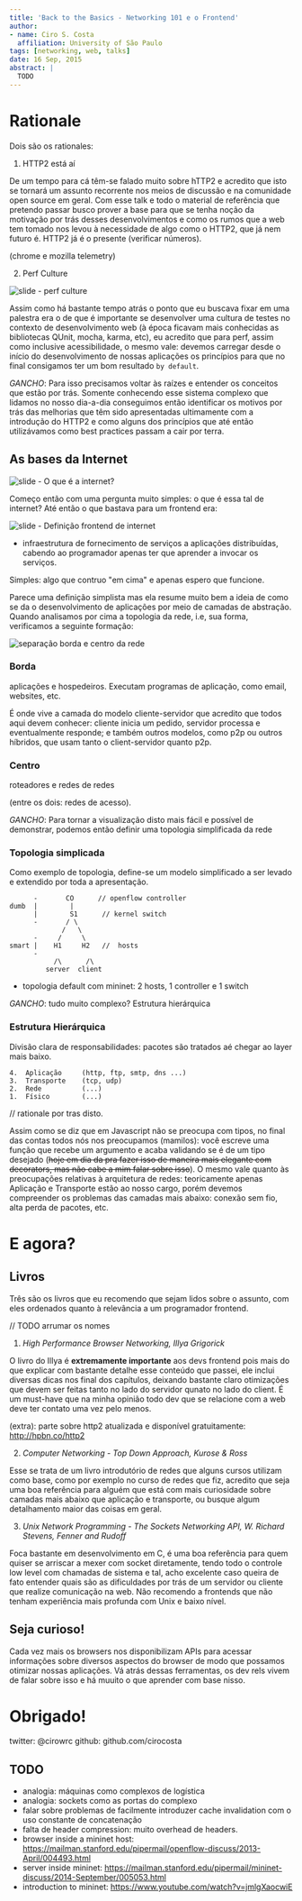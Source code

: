 ```yaml
---
title: 'Back to the Basics - Networking 101 e o Frontend'
author:
- name: Ciro S. Costa
  affiliation: University of São Paulo
tags: [networking, web, talks]
date: 16 Sep, 2015
abstract: |
  TODO
---
```


# Rationale

Dois são os rationales:

1. HTTP2 está aí

De um tempo para cá têm-se falado muito sobre hTTP2 e acredito que isto se tornará um assunto recorrente nos meios de discussão e na comunidade open source em geral. Com esse talk e todo o material de referência que pretendo passar busco prover a base para que se tenha noção da motivação por trás desses desenvolvimentos e como os rumos que a web tem tomado nos levou à necessidade de algo como o HTTP2, que já nem futuro é. HTTP2 já é o presente (verificar números).

(chrome e mozilla telemetry)


2. Perf Culture

![slide - perf culture](../assets/talk/perf-culture.jpg)

Assim como há bastante tempo atrás o ponto que eu buscava fixar em uma palestra era o de que é importante se desenvolver uma cultura de testes no contexto de desenvolvimento web (à época ficavam mais conhecidas as bibliotecas QUnit, mocha, karma, etc), eu acredito que para perf, assim como inclusive acessibilidade, o mesmo vale: devemos carregar desde o início do desenvolvimento de nossas aplicações os princípios para que no final consigamos ter um bom resultado `by default`.

*GANCHO*: Para isso precisamos voltar às raízes e entender os conceitos que estão por trás. Somente conhecendo esse sistema complexo que lidamos no nosso dia-a-dia conseguimos então identificar os motivos por trás das melhorias que têm sido apresentadas ultimamente com a introdução do HTTP2 e como alguns dos princípios que até então utilizávamos como best practices passam a cair por terra.

## As bases da Internet

![slide - O que é a internet?](../assets/talk/o-que-é-a-internet?.jpg)

Começo então com uma pergunta muito simples: o que é essa tal de internet?
Até então o que bastava para um frontend era:

![slide - Definição frontend de internet]()
- infraestrutura de fornecimento de serviços a aplicações distribuídas, cabendo ao programador apenas ter que aprender a invocar os serviços.

Simples: algo que contruo "em cima" e apenas espero que funcione.

Parece uma definição simplista mas ela resume muito bem a ideia de como se da o desenvolvimento de aplicações por meio de camadas de abstração. Quando analisamos por cima a topologia da rede, i.e, sua forma, verificamos a seguinte formação:

![separação borda e centro da rede](../assets/revisiting-13123/01-sepborda-e-centro.jpg)

### Borda

aplicações e hospedeiros. Executam programas de aplicação, como email, websites, etc.

É onde vive a camada do modelo cliente-servidor que acredito que todos aqui devem conhecer: cliente inicia um pedido, servidor processa e eventualmente responde; e também outros modelos, como p2p ou outros híbridos, que usam tanto o client-servidor quanto p2p.

### Centro

roteadores e redes de redes

(entre os dois: redes de acesso).


*GANCHO*: Para tornar a visualização disto mais fácil e possível de demonstrar, podemos então definir uma topologia simplificada da rede

### Topologia simplicada

Como exemplo de topologia, define-se um modelo simplificado a ser levado e extendido por toda a apresentação.

```
      -       CO      // openflow controller
dumb  |        |
      |        S1      // kernel switch
      -       / \
             /   \
      -     /     \
smart |    H1     H2   //  hosts
      -
           /\      /\
         server  client
```

- topologia default com mininet: 2 hosts, 1 controller e 1 switch


*GANCHO*: tudo muito complexo? Estrutura hierárquica

###  Estrutura Hierárquica

Divisão clara de responsabilidades: pacotes são tratados aé chegar ao layer mais baixo.

```
4.  Aplicação     (http, ftp, smtp, dns ...)
3.  Transporte    (tcp, udp)
2.  Rede          (...)
1.  Físico        (...)
```

// rationale por tras disto.

Assim como se diz que em Javascript não se preocupa com tipos, no final das contas todos nós nos preocupamos (mamilos): você escreve uma função que recebe um argumento e acaba validando se é de um tipo desejado (~~hoje em dia da pra fazer isso de maneira mais elegante com decorators, mas não cabe a mim falar sobre isso~~). O mesmo vale quanto às preocupações relativas à arquitetura de redes: teoricamente apenas Aplicação e Transporte estão ao nosso cargo, porém devemos compreender os problemas das camadas mais abaixo: conexão sem fio, alta perda de pacotes, etc.



# E agora?

## Livros

Três são os livros que eu recomendo que sejam lidos sobre o assunto, com eles ordenados quanto à relevância a um programador frontend.

// TODO arrumar os nomes

1. *High Performance Browser Networking, Illya Grigorick*

O livro do Illya é **extremamente importante** aos devs frontend pois mais do que explicar com bastante detalhe esse conteúdo que passei, ele inclui diversas dicas nos final dos capítulos, deixando bastante claro otimizações que devem ser feitas tanto no lado do servidor qunato no lado do client. É um must-have que na minha opinião todo dev que se relacione com a web deve ter contato uma vez pelo menos.

(extra): parte sobre http2 atualizada e disponível gratuitamente: http://hpbn.co/http2

2. *Computer Networking  - Top Down Approach, Kurose & Ross*

Esse se trata de um livro introdutório de redes que alguns cursos utilizam como base, como por exemplo no curso de redes que fiz, acredito que seja uma boa referência para alguém que está com mais curiosidade sobre camadas mais abaixo que aplicação e transporte, ou busque algum detalhamento maior das coisas em geral.

3. *Unix Network Programming - The Sockets Networking API, W. Richard Stevens, Fenner and Rudoff*

Foca bastante em desenvolvimento em C, é uma boa referência para quem quiser se arriscar a mexer com socket diretamente, tendo todo o controle low level com chamadas de sistema e tal, acho excelente caso queira de fato entender quais são as dificuldades por trás de um servidor ou cliente que realize comunicação na web. Não recomendo a frontends que não tenham experiência mais profunda com Unix e baixo nível.

## Seja curioso!

Cada vez mais os browsers nos disponibilizam APIs para acessar informações sobre diversos aspectos do browser de modo que possamos otimizar nossas aplicações. Vá atrás dessas ferramentas, os dev rels vivem de falar sobre isso e há muuito o que aprender com base nisso.


# Obrigado!

twitter: @cirowrc
github: github.com/cirocosta


## TODO

- analogia: máquinas como complexos de logística
- analogia: sockets como as portas do complexo
- falar sobre problemas de facilmente introduzer cache invalidation com o uso constante de concatenação
- falta de header compression: muito overhead de headers.
- browser inside a mininet host: https://mailman.stanford.edu/pipermail/openflow-discuss/2013-April/004493.html
- server inside mininet: https://mailman.stanford.edu/pipermail/mininet-discuss/2014-September/005053.html
- introduction to mininet: https://www.youtube.com/watch?v=jmlgXaocwiE
